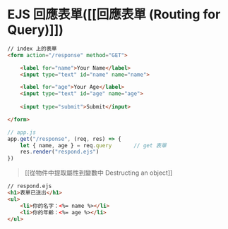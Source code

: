 # EJS 回應表單([[回應表單 (Routing for Query)]])
```html
// index 上的表單
<form action="/response" method="GET">

	<label for="name">Your Name</label>
	<input type="text" id="name" name="name">

	<label for="age">Your Age</label>
	<input type="text" id="age" name="age">
	
	<input type="submit">Submit</input>

</form>
```

```js
// app.js
app.get("/response", (req, res) => {
	let { name, age } = req.query		// get 表單
	res.render("respond.ejs")
})
```
> [[從物件中提取屬性到變數中 Destructing an object]]
```html
// respond.ejs
<h1>表單已送出</h1>
<ul>
	<li>你的名字：<%= name %></li>
	<li>你的年齡：<%= age %></li>
</ul>
```